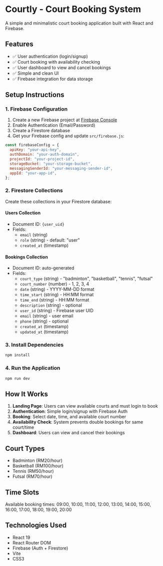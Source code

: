 # Courtly - Court Booking System

A simple and minimalistic court booking application built with React and Firebase.

## Features

- ✅ User authentication (login/signup)
- ✅ Court booking with availability checking
- ✅ User dashboard to view and cancel bookings
- ✅ Simple and clean UI
- ✅ Firebase integration for data storage

## Setup Instructions

### 1. Firebase Configuration

1. Create a new Firebase project at [Firebase Console](https://console.firebase.google.com/)
2. Enable Authentication (Email/Password)
3. Create a Firestore database
4. Get your Firebase config and update `src/firebase.js`:

```javascript
const firebaseConfig = {
  apiKey: "your-api-key",
  authDomain: "your-auth-domain",
  projectId: "your-project-id",
  storageBucket: "your-storage-bucket",
  messagingSenderId: "your-messaging-sender-id",
  appId: "your-app-id",
};
```

### 2. Firestore Collections

Create these collections in your Firestore database:

#### Users Collection

- Document ID: `{user_uid}`
- Fields:
  - `email` (string)
  - `role` (string) - default: "user"
  - `created_at` (timestamp)

#### Bookings Collection

- Document ID: auto-generated
- Fields:
  - `court_type` (string) - "badminton", "basketball", "tennis", "futsal"
  - `court_number` (number) - 1, 2, 3, 4
  - `date` (string) - YYYY-MM-DD format
  - `time_start` (string) - HH:MM format
  - `time_end` (string) - HH:MM format
  - `description` (string) - optional
  - `user_id` (string) - Firebase user UID
  - `email` (string) - user email
  - `phone` (string) - optional
  - `created_at` (timestamp)
  - `updated_at` (timestamp)

### 3. Install Dependencies

```bash
npm install
```

### 4. Run the Application

```bash
npm run dev
```

## How It Works

1. **Landing Page**: Users can view available courts and must login to book
2. **Authentication**: Simple login/signup with Firebase Auth
3. **Booking**: Select date, time, and available court number
4. **Availability Check**: System prevents double bookings for same court/time
5. **Dashboard**: Users can view and cancel their bookings

## Court Types

- Badminton (RM20/hour)
- Basketball (RM100/hour)
- Tennis (RM50/hour)
- Futsal (RM70/hour)

## Time Slots

Available booking times: 09:00, 10:00, 11:00, 12:00, 13:00, 14:00, 15:00, 16:00, 17:00, 18:00, 19:00, 20:00

## Technologies Used

- React 19
- React Router DOM
- Firebase (Auth + Firestore)
- Vite
- CSS3
